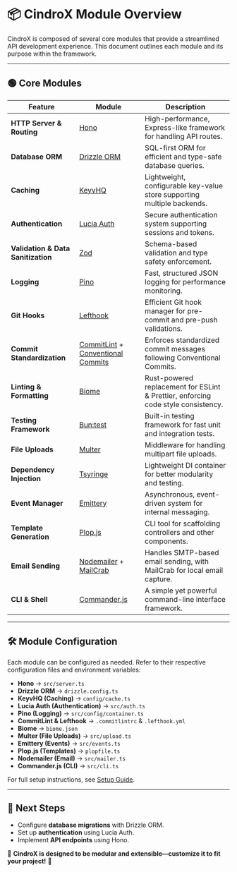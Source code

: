 # 📦 CindroX Module Overview

CindroX is composed of several core modules that provide a streamlined API development experience. This document outlines each module and its purpose within the framework.

---

## **🟢 Core Modules**

| Feature | Module | Description |
|---------|--------|-------------|
| **HTTP Server & Routing** | [Hono](https://hono.dev/) | High-performance, Express-like framework for handling API routes. |
| **Database ORM** | [Drizzle ORM](https://orm.drizzle.team/) | SQL-first ORM for efficient and type-safe database queries. |
| **Caching** | [KeyvHQ](https://www.npmjs.com/package/keyv) | Lightweight, configurable key-value store supporting multiple backends. |
| **Authentication** | [Lucia Auth](https://lucia-auth.com/) | Secure authentication system supporting sessions and tokens. |
| **Validation & Data Sanitization** | [Zod](https://zod.dev/) | Schema-based validation and type safety enforcement. |
| **Logging** | [Pino](https://getpino.io/) | Fast, structured JSON logging for performance monitoring. |
| **Git Hooks** | [Lefthook](https://github.com/evilmartians/lefthook) | Efficient Git hook manager for pre-commit and pre-push validations. |
| **Commit Standardization** | [CommitLint](https://commitlint.js.org/) + [Conventional Commits](https://www.conventionalcommits.org/) | Enforces standardized commit messages following Conventional Commits. |
| **Linting & Formatting** | [Biome](https://biomejs.dev/) | Rust-powered replacement for ESLint & Prettier, enforcing code style consistency. |
| **Testing Framework** | [Bun:test](https://bun.sh/docs/runtime/testing) | Built-in testing framework for fast unit and integration tests. |
| **File Uploads** | [Multer](https://www.npmjs.com/package/multer) | Middleware for handling multipart file uploads. |
| **Dependency Injection** | [Tsyringe](https://www.npmjs.com/package/tsyringe) | Lightweight DI container for better modularity and testing. |
| **Event Manager** | [Emittery](https://www.npmjs.com/package/emittery) | Asynchronous, event-driven system for internal messaging. |
| **Template Generation** | [Plop.js](https://plopjs.com/) | CLI tool for scaffolding controllers and other components. |
| **Email Sending** | [Nodemailer](https://nodemailer.com/) + [MailCrab](https://github.com/tomMoulard/mailcrab) | Handles SMTP-based email sending, with MailCrab for local email capture. |
| **CLI & Shell** | [Commander.js](https://www.npmjs.com/package/commander) | A simple yet powerful command-line interface framework. |

---

## **🛠 Module Configuration**
Each module can be configured as needed. Refer to their respective configuration files and environment variables:

- **Hono** → `src/server.ts`
- **Drizzle ORM** → `drizzle.config.ts`
- **KeyvHQ (Caching)** → `config/cache.ts`
- **Lucia Auth (Authentication)** → `src/auth.ts`
- **Pino (Logging)** → `src/config/container.ts`
- **CommitLint & Lefthook** → `.commitlintrc` & `.lefthook.yml`
- **Biome** → `biome.json`
- **Multer (File Uploads)** → `src/upload.ts`
- **Emittery (Events)** → `src/events.ts`
- **Plop.js (Templates)** → `plopfile.ts`
- **Nodemailer (Email)** → `src/mailer.ts`
- **Commander.js (CLI)** → `src/cli.ts`

For full setup instructions, see [Setup Guide](setup.md).

---

## 🚀 **Next Steps**
- Configure **database migrations** with Drizzle ORM.
- Set up **authentication** using Lucia Auth.
- Implement **API endpoints** using Hono.

🔹 **CindroX is designed to be modular and extensible—customize it to fit your project!** 🎯
